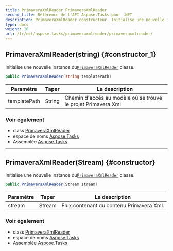 ```yaml
---
title: PrimaveraXmlReader.PrimaveraXmlReader
second_title: Référence de l'API Aspose.Tasks pour .NET
description: PrimaveraXmlReader constructeur. Initialise une nouvelle instance duPrimaveraXmlReader classe.
type: docs
weight: 10
url: /fr/net/aspose.tasks/primaveraxmlreader/primaveraxmlreader/
---
```

## PrimaveraXmlReader(string) {#constructor_1}

Initialise une nouvelle instance du[`PrimaveraXmlReader`](../) classe.

```csharp
public PrimaveraXmlReader(string templatePath)
```

| Paramètre | Taper | La description |
| --- | --- | --- |
| templatePath | String | Chemin d'accès au modèle où se trouve le projet Primavera Xml |

### Voir également

* class [PrimaveraXmlReader](../)
* espace de noms [Aspose.Tasks](../../primaveraxmlreader/)
* Assemblée [Aspose.Tasks](../../../)

---

## PrimaveraXmlReader(Stream) {#constructor}

Initialise une nouvelle instance du[`PrimaveraXmlReader`](../) classe.

```csharp
public PrimaveraXmlReader(Stream stream)
```

| Paramètre | Taper | La description |
| --- | --- | --- |
| stream | Stream | Flux contenant du contenu Primavera Xml. |

### Voir également

* class [PrimaveraXmlReader](../)
* espace de noms [Aspose.Tasks](../../primaveraxmlreader/)
* Assemblée [Aspose.Tasks](../../../)


